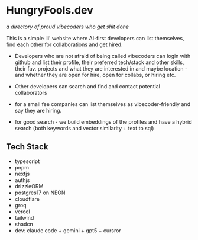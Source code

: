 # HungryFools.dev

_a directory of proud vibecoders who get shit done_


This is a simple lil' website where AI-first developers can list themselves, find each other for collaborations and get hired.

- Developers who are not afraid of being called vibecoders can login with github and list their profile, their preferred tech/stack and other skills, their fav. projects and what they are interested in and maybe location - and whether they are open for hire, open for collabs, or hiring etc.

- Other developers can search and find and contact potential collaborators

- for a small fee companies can list themselves as vibecoder-friendly and say they are hiring.

- for good search - we build embeddings of the profiles and have a hybrid search (both keywords and vector similarity + text to sql)


## Tech Stack

- typescript
- pnpm
- nextjs
- authjs
- drizzleORM
- postgres17 on NEON
- cloudflare
- groq
- vercel
- tailwind
- shadcn
- dev: claude code + gemini + gpt5 + cursror